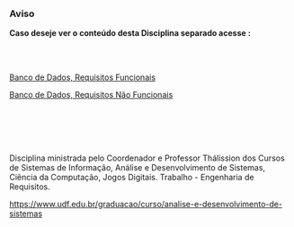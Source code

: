 <br/>
<br/>

### Aviso 
**Caso deseje ver o conteúdo desta Disciplina separado acesse :**

<br/>
<br/>

[ Banco de Dados, Requisitos Funcionais](https://drive.google.com/file/d/1rUdKuxd0iie1_1cfrbv04rb3bl_ofijM/view?usp=drivesdk)

[ Banco de Dados, Requisitos Não Funcionais](https://drive.google.com/file/d/1rUdKuxd0iie1_1cfrbv04rb3bl_ofijM/view?usp=drivesdk)

<br/>
<br/>
<br/>
<br/>

Disciplina ministrada pelo Coordenador e Professor Thálission dos Cursos de Sistemas de Informação, Análise e Desenvolvimento de Sistemas, Ciência da Computação, Jogos Digitais. Trabalho - Engenharia de Requisitos. 

https://www.udf.edu.br/graduacao/curso/analise-e-desenvolvimento-de-sistemas

<br/>
<br/>
